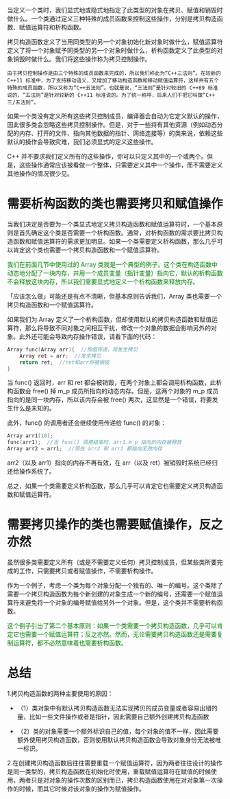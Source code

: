 当定义一个类时，我们显式地或隐式地指定了此类型的对象在拷贝、赋值和销毁时做什么。一个类通过定义三种特殊的成员函数来控制这些操作，分别是拷贝构造函数、赋值运算符和析构函数。

拷贝构造函数定义了当用同类型的另一个对象初始化新对象时做什么，赋值运算符定义了将一个对象赋予同类型的另一个对象时做什么，析构函数定义了此类型的对象销毁时做什么。我们将这些操作称为拷贝控制操作。

    由于拷贝控制操作是由三个特殊的成员函数来完成的，所以我们称此为“C++三法则”。在较新的 C++11 标准中，为了支持移动语义，又增加了移动构造函数和移动赋值运算符，这样共有五个特殊的成员函数，所以又称为“C++五法则”。也就是说，“三法则”是针对较旧的 C++89 标准说的，“五法则”是针对较新的 C++11 标准说的。为了统一称呼，后来人们干把它叫做“C++ 三/五法则”。

如果一个类没有定义所有这些拷贝控制成员，编译器会自动为它定义默认的操作，因此很多类会忽略这些拷贝控制操作。但是，对于一些持有其他资源（例如动态分配的内存、打开的文件、指向其他数据的指针、网络连接等）的类来说，依赖这些默认的操作会导致灾难，我们必须显式的定义这些操作。

C++ 并不要求我们定义所有的这些操作，你可以只定义其中的一个或两个。但是，这些操作通常应该被看做一个整体，只需要定义其中一个操作，而不需要定义其他操作的情况很少见。

# 需要析构函数的类也需要拷贝和赋值操作

当我们决定是否要为一个类显式地定义拷贝构造函数和赋值运算符时，一个基本原则是首先确定这个类是否需要一个析构函数。通常，对析构函数的需求要比拷贝构造函数和赋值运算符的需求更加明显。如果一个类需要定义析构函数，那么几乎可以肯定这个类也需要一个拷贝构造函数和一个赋值运算符。

<font color="green">我们在前面几节中使用过的 Array 类就是一个典型的例子。这个类在构造函数中动态地分配了一块内存，并用一个成员变量（指针变量）指向它，默认的析构函数不会释放这块内存，所以我们需要显式地定义一个析构函数来释放内存。</font>

「应该怎么做」可能还是有点不清晰，但基本原则告诉我们，Array 类也需要一个拷贝构造函数和一个赋值运算符。

如果我们为 Array 定义了一个析构函数，但却使用默认的拷贝构造函数和赋值运算符，那么将导致不同对象之间相互干扰，修改一个对象的数据会影响另外的对象。此外还可能会导致内存操作错误，请看下面的代码：

```c++
Array func(Array arr){  //按值传递，将发生拷贝
    Array ret = arr;  //发生拷贝
    return ret;  //ret和arr将被销毁
}
```

当 func() 返回时，arr 和 ret 都会被销毁，在两个对象上都会调用析构函数，此析构函数会 free() 掉 m_p 成员所指向的动态内存。但是，这两个对象的 m_p 成员指向的是同一块内存，所以该内存会被 free() 两次，这显然是一个错误，将要发生什么是未知的。

此外，func() 的调用者还会继续使用传递给 func() 的对象：

```c++
Array arr1(10);
func(arr1);  //当 func() 调用结束时，arr1.m_p 指向的内存被释放
Array arr2 = arr1;  //现在 arr2 和 arr1 都指向无效内存
```

arr2（以及 arr1）指向的内存不再有效，在 arr（以及 ret）被销毁时系统已经归还给操作系统了。

总之，如果一个类需要定义析构函数，那么几乎可以肯定它也需要定义拷贝构造函数和赋值运算符。

# 需要拷贝操作的类也需要赋值操作，反之亦然

虽然很多类需要定义所有（或是不需要定义任何）拷贝控制成员，但某些类所要完成的工作，只需要拷贝或者赋值操作，不需要析构操作。

作为一个例子，考虑一个类为每个对象分配一个独有的、唯一的编号。这个类除了需要一个拷贝构造函数为每个新创建的对象生成一个新的编号，还需要一个赋值运算符来避免将一个对象的编号赋值给另外一个对象。但是，这个类并不需要析构函数。

<font color="green">这个例子引出了第二个基本原则：如果一个类需要一个拷贝构造函数，几乎可以肯定它也需要一个赋值运算符；反之亦然。然而，无论需要拷贝构造函数还是需要复制运算符，都不必然意味着也需要析构函数。</font>

# 总结
1.拷贝构造函数的两种主要使用的原因：

* （1）类对象中有默认拷贝构造函数无法实现拷贝的成员变量或者容易出错的量，比如一些文件操作或者是指针，因此需要自己额外创建拷贝构造函数

* （2）类的对象需要一个额外标识自己的值，每个对象的值不一样，因此需要额外使用拷贝构造函数，否则使用默认拷贝构造函数会导致对象身份无法被唯一标识。

2.在创建拷贝构造函数后往往需要重载一个赋值运算符，因为两者往往设计的操作是同一类型的，拷贝构造函数在初始化时使用，重载赋值运算符在赋值的时候使用，两者只是对对象的操作次数的区别而已，拷贝构造函数使用在对对象第一次操作的时候，而其它时候对该对象的操作为赋值操作。



